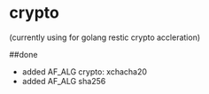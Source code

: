 # crypto

(currently using for golang restic crypto accleration)

##done
 - added AF_ALG crypto: xchacha20
 - added AF_ALG sha256
